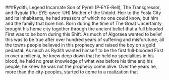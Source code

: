 ###Rydith, Legend Incarnate
Son of Pyrell (P-EYE-Rell), The Transgressor, and Ryquia (Ru-EYE-qwee-UH) Mother of the Untold. Heir to the Fosla City and its inhabitants, he had stressors of which no one could know, but him and the family that bore him. Born during the time of The Great Uncertainty brought his home city together through the ancient belief that a full blooded First was to be born during this Shift. As much of Algoraea wanted to belief this was to be true after over hundred years of suffering and misforutune, all the towns people believed in this prophecy and raised the boy on a gold pedastal. 
As much as Rydith wanted himself to be the first full-blooded First in over a millenia, he knew deep down that he held no specialities in his blood, he held no great knowledge of what was before his time and his people, he knew he was not the prophecy come alive. 
Over the years he, more than the city-peoples, started to come to a realization that